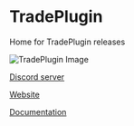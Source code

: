 # TradePlugin
Home for TradePlugin releases

![TradePlugin Image](https://cdn.discordapp.com/attachments/1197913547703861279/1209273617205043210/image.png?ex=65e652d1&is=65d3ddd1&hm=3202f11dacd551ebb1556226979b2ffe68089ab365894e6dc3577dfdd7c26236&)

[Discord server](https://discord.gg/pFd3ujnW9m)

[Website](https://www.oriontrades.com/TradePlugin)

[Documentation](https://github.com/REALDRAGNET/TradePlugin/releases/download/Latest/TradePlugin.for.Stream.Deck.Documentation.pdf)
